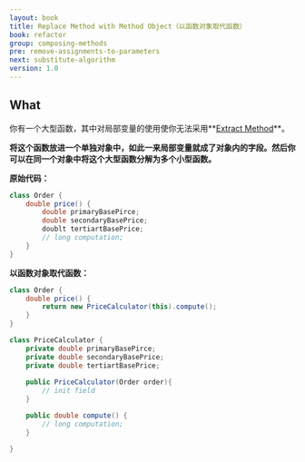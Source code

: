 ```yaml
---
layout: book
title: Replace Method with Method Object（以函数对象取代函数）
book: refactor
group: composing-methods
pre: remove-assignments-to-parameters
next: substitute-algorithm
version: 1.0
---
```



## What

你有一个大型函数，其中对局部变量的使用使你无法采用**[Extract Method](extract-method.md)**。

**将这个函数放进一个单独对象中，如此一来局部变量就成了对象内的字段。然后你可以在同一个对象中将这个大型函数分解为多个小型函数。**


**原始代码：**

```java
class Order {
    double price() {
        double primaryBasePirce;
        double secondaryBasePrice;
        doublt tertiartBasePrice;
        // long computation;
    }
}
```

**以函数对象取代函数：**

```java
class Order {
    double price() {
        return new PriceCalculator(this).compute();
    }
}

class PriceCalculator {
    private double primaryBasePirce;
    private double secondaryBasePrice;
    private double tertiartBasePrice;
    
    public PriceCalculator(Order order){
        // init field
    }

    public double compute() {
        // long computation;
    }

}
```